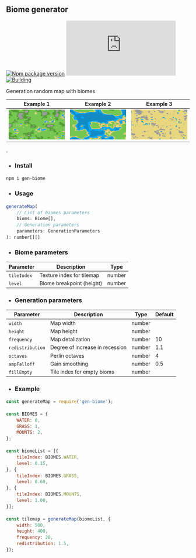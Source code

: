## Biome generator
[![Npm package version](https://badgen.net/npm/v/gen-biome)](https://npmjs.com/package/gen-biome)
[![Small size](https://badge-size.herokuapp.com/neki-dev/gen-biome/master/dist/index.js)](https://github.com/neki-dev/gen-biome/blob/master/dist/index.js)
[![Building](https://github.com/neki-dev/gen-biome/actions/workflows/npm.yml/badge.svg)](https://github.com/neki-dev/gen-biome/actions)

Generation random map with biomes

Example 1 | Example 2 | Example 3
--|---|--
![Example 3](./docs/example-3.png) | ![Example 1](./docs/example-1.png) | ![Example 2](./docs/example-2.png)

.

* ### Install

```sh
npm i gen-biome
```

* ### Usage

```js
generateMap(
    // List of biomes parameters
    bioms: Biome[],
    // Generation parameters
    parameters: GenerationParameters
): number[][]
```

* ### Biome parameters

Parameter   | Description               | Type
----------- | ------------------------- | -------
`tileIndex` | Texture index for tilemap | number
`level`     | Biome breakpoint (height) | number

* ### Generation parameters

Parameter        | Description                     | Type      | Default
---------------- | ------------------------------- | --------- | ----
`width`          | Map width                       | number    | 
`height`         | Map height                      | number    | 
`frequency`      | Map detalization                | number    | 10
`redistribution` | Degree of increase in recession | number    | 1.1
`octaves`        | Perlin octaves                  | number    | 4
`ampFalloff`     | Gain smoothing                  | number    | 0.5
`fillEmpty`      | Tile index for empty bioms      | number    | 

* ### Example

```js
const generateMap = require('gen-biome');

const BIOMES = {
    WATER: 0,
    GRASS: 1,
    MOUNTS: 2,
};

const biomeList = [{
    tileIndex: BIOMES.WATER,
    level: 0.15,
}, {
    tileIndex: BIOMES.GRASS,
    level: 0.60,
}, {
    tileIndex: BIOMES.MOUNTS,
    level: 1.00,
}];

const tilemap = generateMap(biomeList, {
    width: 500,
    height: 400,
    frequency: 20,
    redistribution: 1.5,
});
```